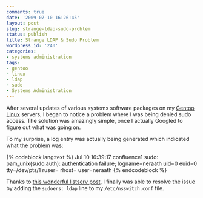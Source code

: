 ```yaml
---
comments: true
date: '2009-07-10 16:26:45'
layout: post
slug: strange-ldap-sudo-problem
status: publish
title: Strange LDAP & Sudo Problem
wordpress_id: '240'
categories:
- systems administration
tags:
- gentoo
- linux
- ldap
- sudo
- Systems Administration
---
```


After several updates of various systems software packages on my <a href="http://www.gentoo.org/">Gentoo Linux</a> servers, I began to notice a problem where I was being denied sudo access. The solution was amazingly simple, once I actually Googled to figure out what was going on. 
<!--more-->
To my surprise, a log entry was actually being generated which indicated what the problem was:

{% codeblock lang:text %}
Jul 10 16:39:17 confluence1 sudo: pam_unix(sudo:auth): authentication failure; logname=neraath uid=0 euid=0 tty=/dev/pts/1 ruser= rhost=  user=neraath
{% endcodeblock %}

Thanks to <a href="http://www.sudo.ws/pipermail/sudo-users/2008-April/003536.html">this wonderful listserv post</a>, I finally was able to resolve the issue by adding the <code>sudoers:  ldap</code> line to my <code>/etc/nsswitch.conf</code> file. 
